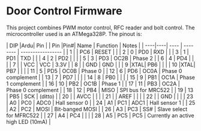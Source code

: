 Door Control Firmware
=====================

This project combines PWM motor control, RFC reader and bolt control.
The microcontroller used is an ATMega328P. The pinout is:

| DIP |Ardu| Pin  |
| Pin |Pin#| Name | Function | Notes                               |
| ----|----| ---- | -------- | -----------------                   |
|   1 |    | PC6  | RESET    |                                     |
|   2 |  0 | PD0  | RXD      |                                     |
|   3 |  1 | PD1  | TXD      |                                     |
|   4 |  2 | PD2  |          |                                     |
|   5 |  3 | PD3  | OC2B     | Phase 2                             |
|   6 |  4 | PD4  |          |                                     |
|   7 |    | VCC  | VCC      | 3.3V                                |
|   8 |    | GND  | GND      |                                     |
|   9 |XTAL| PB6  |          |                                     |
|  10 |XTAL| PB7  |          |                                     |
|  11 |  5 | PD5  | OC0B     | Phase 0                             |
|  12 |  6 | PD6  | OC0A     | Phase 0 complement                  |
|  13 |  7 | PD7  |          |                                     |
|  14 |  8 | PB0  |          |                                     |
|  15 |  9 | PB1  | OC1A     | Phase 1 complement                  |
|  16 | 10 | PB2  | OC1B     | Phase 1                             |
|  17 | 11 | PB3  | OC2A     | Phase 0 complement                  |
|  18 | 12 | PB4  | MISO     | SPI bus for MRC522                  |
|  19 | 13 | PB5  | SCK      | (ditto)                             |
|  20 |    | AVCC |          |                                     |
|  21 |    | AREF |          |                                     |
|  22 |    | GND  |          |                                     |
|  23 | A0 | PC0  | ADC0     | Hall sensor 0                       |
|  24 | A1 | PC1  | ADC1     | Hall sensor 1                       |
|  25 | A2 | PC2  | MOSI     | Bit-banged MOSI                     |
|  26 | A3 | PC3  | SS#      | Slave select for MFRC522            |
|  27 | A4 | PC4  |          |                                     |
|  28 | A5 | PC5  | PC5      | Currently an active high LED (10mA) |



